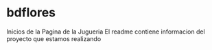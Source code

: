 # bdflores
Inicios de la Pagina de la Jugueria
El readme contiene informacion del proyecto que estamos realizando
